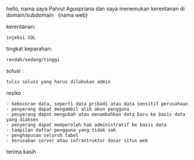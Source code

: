 hello, nama saya Pahrul Aguspriana dan saya menemukan kerentanan di domain/subdomain   
{nama web}

kerentanan: 
```
injeksi SQL
```
tingkat keparahan: 
```
rendah/sedang/tinggi
```
solusi : 
```
tulis solusi yang harus dilakukan admin
```
resiko :
```
- kebocoran data, seperti data pribadi atau data sensitif perusahaan 
- penyerang dapat mengambil alih akun pengguna 
- penyerang dapat mengubah atau menambahkan data baru ke basis data yang diakses 
- penyerang dapat memperoleh hak administratif ke basis data 
- tampilan daftar pengguna yang tidak sah 
- penghapusan seluruh tabel
- kerusakan server atau infrastruktur dasar situs web
```

terima kasih
